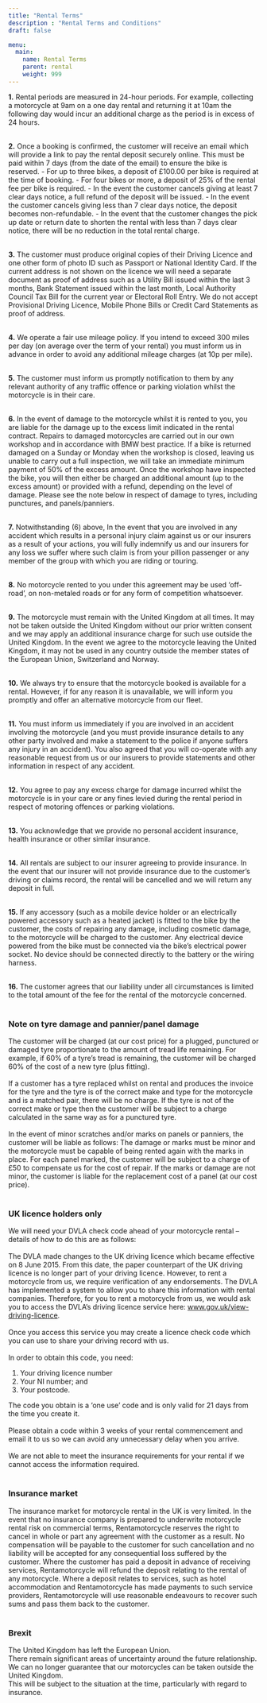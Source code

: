 ```yaml
---
title: "Rental Terms"
description : "Rental Terms and Conditions"
draft: false

menu:
  main:
    name: Rental Terms
    parent: rental
    weight: 999
---
```

**1.** Rental periods are measured in 24-hour periods. For example, collecting a motorcycle at 9am on a one day rental and returning it at 10am the following day would incur an additional charge as the period is in excess of 24 hours.
<br/>
<br/>

**2.** Once a booking is confirmed, the customer will receive an email which will provide a link to pay the rental deposit securely online. This must be paid within 7 days (from the date of the email) to ensure the bike is reserved.
    - For up to three bikes, a deposit of £100.00 per bike is required at the time of booking.
    - For four bikes or more, a deposit of 25% of the rental fee per bike is required.
    - In the event the customer cancels giving at least 7 clear days notice, a full refund of the deposit will be issued.
    - In the event the customer cancels giving less than 7 clear days notice, the deposit becomes non-refundable.
    - In the event that the customer changes the pick up date or return date to shorten the rental with less than 7 days clear notice, there will be no reduction in the total rental charge.
<br/><br/>

**3.** The customer must produce original copies of their Driving Licence and one other form of photo ID such as Passport or National Identity Card.
If the current address is not shown on the licence we will need a separate document as proof of address such as a Utility Bill issued within the last 3 months, Bank Statement issued within the last month, Local Authority Council Tax Bill for the current year or Electoral Roll Entry. We do not accept Provisional Driving Licence, Mobile Phone Bills or Credit Card Statements as proof of address.
<br/><br/>

**4.** We operate a fair use mileage policy. If you intend to exceed 300 miles per day (on average over the term of your rental) you must inform us in advance in order to avoid any additional mileage charges (at 10p per mile).
<br/><br/>

**5.** The customer must inform us promptly notification to them by any relevant authority of any traffic offence or parking violation whilst the motorcycle is in their care.
<br/><br/>

**6.** In the event of damage to the motorcycle whilst it is rented to you, you are liable for the damage up to the excess limit indicated in the rental contract. Repairs to damaged motorcycles are carried out in our own workshop and in accordance with BMW best practice. If a bike is returned damaged on a Sunday or Monday when the workshop is closed, leaving us unable to carry out a full inspection, we will take an immediate minimum payment of 50% of the excess amount. Once the workshop have inspected the bike, you will then either be charged an additional amount (up to the excess amount) or provided with a refund, depending on the level of damage. Please see the note below in respect of damage to tyres, including punctures, and panels/panniers.
<br/><br/>

**7.** Notwithstanding (6) above, In the event that you are involved in any accident which results in a personal injury claim against us or our insurers as a result of your actions, you will fully indemnify us and our insurers for any loss we suffer where such claim is from your pillion passenger or any member of the group with which you are riding or touring.
<br/><br/>

**8.** No motorcycle rented to you under this agreement may be used ‘off-road’, on non-metaled roads or for any form of competition whatsoever.
<br/><br/>

**9.** The motorcycle must remain with the United Kingdom at all times. It may not be taken outside the United Kingdom without our prior written consent and we may apply an additional insurance charge for such use outside the United Kingdom. In the event we agree to the motorcycle leaving the United Kingdom, it may not be used in any country outside the member states of the European Union, Switzerland and Norway.
<br/><br/>

**10.** We always try to ensure that the motorcycle booked is available for a rental.  However, if for any reason it is unavailable, we will inform you promptly and offer an alternative motorcycle from our fleet.
<br/><br/>

**11.** You must inform us immediately if you are involved in an accident involving the motorcycle (and you must provide insurance details to any other party involved and make a statement to the police if anyone suffers any injury in an accident). You also agreed that you will co-operate with any reasonable request from us or our insurers to provide statements and other information in respect of any accident.
<br/><br/>

**12.** You agree to pay any excess charge for damage incurred whilst the motorcycle is in your care or any fines levied during the rental period in respect of motoring offences or parking violations.
<br/><br/>

**13.** You acknowledge that we provide no personal accident insurance, health insurance or other similar insurance.
<br/><br/>

**14.** All rentals are subject to our insurer agreeing to provide insurance. In the event that our insurer will not provide insurance due to the customer’s driving or claims record, the rental will be cancelled and we will return any deposit in full.
<br/><br/>

**15.** If any accessory (such as a mobile device holder or an electrically powered accessory such as a heated jacket) is fitted to the bike by the customer, the costs of repairing any damage, including cosmetic damage, to the motorcycle will be charged to the customer. Any electrical device powered from the bike must be connected via the bike’s electrical power socket. No device should be connected directly to the battery or the wiring harness.
<br/><br/>

**16.** The customer agrees that our liability under all circumstances is limited to the total amount of the fee for the rental of the motorcycle concerned.
<br/><br/>
### Note on tyre damage and pannier/panel damage

The customer will be charged (at our cost price) for a plugged, punctured or damaged tyre proportionate to the amount of tread life remaining. For example, if 60% of a tyre’s tread is remaining, the customer will be charged 60% of the cost of a new tyre (plus fitting).
<br/><br/>
If a customer has a tyre replaced whilst on rental and produces the invoice for the tyre and the tyre is of the correct make and type for the motorcycle and is a matched pair, there will be no charge. If the tyre is not of the correct make or type then the customer will be subject to a charge calculated in the same way as for a punctured tyre.
<br/><br/>
In the event of minor scratches and/or marks on panels or panniers, the customer will be liable as follows: The damage or marks must be minor and the motorcycle must be capable of being rented again with the marks in place. For each panel marked, the customer will be subject to a charge of £50 to compensate us for the cost of repair. If the marks or damage are not minor, the customer is liable for the replacement cost of a panel (at our cost price).
<br/><br/>
### UK licence holders only

We will need your DVLA check code ahead of your motorcycle rental – details of how to do this are as follows:
<br/><br/>
The DVLA made changes to the UK driving licence which became effective on 8 June 2015. From this date, the paper counterpart of the UK driving licence is no longer part of your driving licence. However, to rent a motorcycle from us, we require verification of any endorsements. The DVLA has implemented a system to allow you to share this information with rental companies. Therefore, for you to rent a motorcycle from us, we would ask you to access the DVLA’s driving licence service here: www.gov.uk/view-driving-licence.
<br/><br/>
Once you access this service you may create a licence check code which you can use to share your driving record with us.
<br/><br/>
In order to obtain this code, you need:
  1. Your driving licence number
  2. Your NI number; and
  3. Your postcode.

The code you obtain is a ‘one use’ code and is only valid for 21 days from the time you create it.
<br/><br/>
Please obtain a code within 3 weeks of your rental commencement and email it to us so we can avoid any unnecessary delay when you arrive.
<br/><br/>
We are not able to meet the insurance requirements for your rental if we cannot access the information required.
<br/><br/>

### Insurance market

The insurance market for motorcycle rental in the UK is very limited.  In the event that no insurance company is prepared to underwrite motorcycle rental risk on commercial terms, Rentamotorcycle reserves the right to cancel in whole or part any agreement with the customer as a result. No compensation will be payable to the customer for such cancellation and no liability will be accepted for any consequential loss suffered by the customer. Where the customer has paid a deposit in advance of receiving services, Rentamotorcycle will refund the deposit relating to the rental of any motorcycle. Where a deposit relates to services, such as hotel accommodation and Rentamotorcycle has made payments to such service providers, Rentamotorcycle will use reasonable endeavours to recover such sums and pass them back to the customer.
<br/><br/>

### Brexit

The United Kingdom has left the European Union.  
There remain significant areas of uncertainty around the future relationship.  
We can no longer guarantee that our motorcycles can be taken outside the United Kingdom.  
This will be subject to the situation at the time, particularly with regard to insurance.